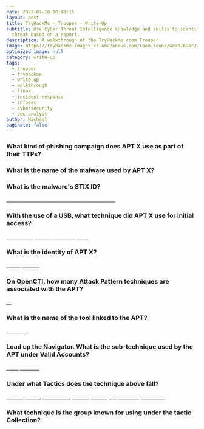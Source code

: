 ```yaml
---
date: 2025-07-10 10:48:15
layout: post
title: TryHackMe - Trooper - Write-Up
subtitle: Use Cyber Threat Intelligence knowledge and skills to identify a
  threat based on a report.
description: A walkthrough of the TryHackMe room Trooper
image: https://tryhackme-images.s3.amazonaws.com/room-icons/4da07b9ac2204d8d95505bb9601527eb.png
optimized_image: null
category: write-up
tags:
  - trooper
  - tryhackme
  - write-up
  - walkthrough
  - linux
  - incident-response
  - infosec
  - cybersecurity
  - soc-analyst
author: Michael
paginate: false
---
```

### What kind of phishing campaign does APT X use as part of their TTPs?

### What is the name of the malware used by APT X?

### What is the malware's STIX ID?

\_\_\_\_\_\_\_\_\_\_\_\_\_\_\_\_\_\_\_\_\_\_\_\_\_\_\_\_\_\_\_\_\_\_\_\_\_\_\_\_\_\_\_\__

### With the use of a USB, what technique did APT X use for initial access?

\_\_\_\_\_\_\_\_\_\__ \_\_\_\_\_\_\_ \_\_\_\_\_\_\_\_\_ \_\____

### What is the identity of APT X? 

\_\_\_\_\_\_ \_\_\_\_\_\__

### On OpenCTI, how many Attack Pattern techniques are associated with the APT?

__

### What is the name of the tool linked to the APT?

\_\_\_\_\_\_\_\__

### Load up the Navigator. What is the sub-technique used by the APT under Valid Accounts?

\_\_\_\_\_ \_\_\_\_\____

### Under what Tactics does the technique above fall?

\_\_\_\_\_\__ \_\_\_\_\_\_, \_\_\_\_\_\_\_\_\_\_\_,  \_\_\_\_\_\_\_ \_\_\_\_\_\__ \_\_\_ \_\_\_\_\_\_\_\_\_ \_\_\_\_\_\_\_\_\_\_

### What technique is the group known for using under the tactic Collection?